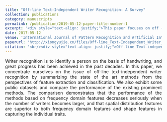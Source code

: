 ```yaml
---
title: "Off-line Text-Independent Writer Recognition: A Survey"
collection: publications
category: manuscripts
permalink: /publication/2019-05-12-paper-title-number-1
excerpt: '<div style="text-align: justify;">This paper focuses on off - line text - independent writer recognition. It summarizes methods, shows datasets, and compares performances. Spatial features outperform others in some aspects.</div>'
date: 2017-05-12
venue: 'International Journal of Pattern Recognition and Artificial Intelligence'
paperurl: 'http://xiongyujie.cn/files/Off-line_Text-Independent_Writer_Recognition_A_Survey.pdf'
citation: '<br/><div style="text-align: justify;">Off-line Text-independent Writer Recognition: A Survey, Y.-J. Xiong, Y. Lu* and Patrick. S. P. Wang, International Journal of Pattern Recognition and Artificial Intelligence, 2017, 31 (5): 1756008</div>'
---
```


<div style="text-align: justify;">Writer recognition is to identify a person on the basis of handwriting, and great progress has been achieved in the past decades. In this paper, we concentrate ourselves on the issue of off-line text-independent writer recognition by summarizing the state of the art methods from the perspectives of feature extraction and classification. We also exhibit some public datasets and compare the performance of the existing prominent methods. The comparison demonstrates that the performance of the methods based on frequency domain features decreases seriously when the number of writers becomes larger, and that spatial distribution features are superior to both frequency domain features and shape features in capturing the individual traits.</div>

<br/>
